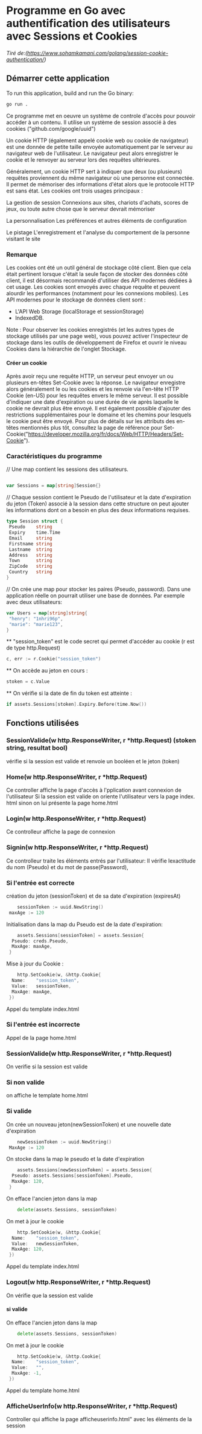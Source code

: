 # Programme en Go avec authentification des utilisateurs avec Sessions et Cookies

 _Tiré de:(<https://www.sohamkamani.com/golang/session-cookie-authentication/>)_

## Démarrer cette application

To run this application, build and run the Go binary:

```sh
go run .

```

Ce programme met en oeuvre un système de controle d'accès pour pouvoir accéder à un contenu.
Il utilise un système de session associé à des cookies ("github.com/google/uuid")

Un cookie HTTP (également appelé cookie web ou cookie de navigateur) est une donnée de petite taille envoyée automatiquement par le serveur au navigateur web de l'utilisateur. Le navigateur peut alors enregistrer le cookie et le renvoyer au serveur lors des requêtes ultérieures.

Généralement, un cookie HTTP sert à indiquer que deux (ou plusieurs) requêtes proviennent du même navigateur où une personne est connectée. Il permet de mémoriser des informations d'état alors que le protocole HTTP est sans état.
Les cookies ont trois usages principaux :

La gestion de session
Connexions aux sites, chariots d'achats, scores de jeux, ou toute autre chose que le serveur devrait mémoriser

La personnalisation
Les préférences et autres éléments de configuration

Le pistage
L'enregistrement et l'analyse du comportement de la personne visitant le site

### Remarque

Les cookies ont été un outil général de stockage côté client. Bien que cela était pertinent lorsque c'était la seule façon de stocker des données côté client, il est désormais recommandé d'utiliser des API modernes dédiées à cet usage. Les cookies sont envoyés avec chaque requête et peuvent alourdir les performances (notamment pour les connexions mobiles). Les API modernes pour le stockage de données client sont :

* L'API Web Storage (localStorage et sessionStorage)
* IndexedDB.

Note : Pour observer les cookies enregistrés (et les autres types de stockage utilisés par une page web), vous pouvez activer l'inspecteur de stockage dans les outils de développement de Firefox et ouvrir le niveau Cookies dans la hiérarchie de l'onglet Stockage.

#### Créer un cookie

Après avoir reçu une requête HTTP, un serveur peut envoyer un ou plusieurs en-têtes Set-Cookie avec la réponse. Le navigateur enregistre alors généralement le ou les cookies et les renvoie via l'en-tête HTTP Cookie (en-US) pour les requêtes envers le même serveur. Il est possible d'indiquer une date d'expiration ou une durée de vie après laquelle le cookie ne devrait plus être envoyé. Il est également possible d'ajouter des restrictions supplémentaires pour le domaine et les chemins pour lesquels le cookie peut être envoyé. Pour plus de détails sur les attributs des en-têtes mentionnés plus tôt, consultez la page de référence pour Set-Cookie("<https://developer.mozilla.org/fr/docs/Web/HTTP/Headers/Set-Cookie>").

### Caractéristiques du programme

// Une map contient les sessions des utilisateurs.

```go

var Sessions = map[string]Session{}

```

// Chaque session contient le Pseudo de l'utilisateur et la date d'expiration du jeton (Token) associé à la session
dans cette structure on peut ajouter les informations dont on a besoin en plus des deux informations requises.

```go
type Session struct {
 Pseudo    string
 Expiry    time.Time
 Email     string
 Firstname string
 Lastname  string
 Address   string
 Town      string
 ZipCode   string
 Country   string
}
```

// On crée une map pour stocker les paires (Pseudo, password). Dans une application réelle on pourrait utiliser une base de données.
Par exemple avec deux utilisateurs:

```go
var Users = map[string]string{
 "henry": "1nhri96p",
 "marie": "marie123",
}
```

** "session_token" est le code secret qui permet d'accéder au cookie (r est de type http.Request)

```go
c, err := r.Cookie("session_token")
```

** On accède au jeton en cours :

```go
stoken = c.Value
```

** On vérifie si la date de fin du token est atteinte :

```go
if assets.Sessions[stoken].Expiry.Before(time.Now())
```

## Fonctions utilisées

### SessionValide(w http.ResponseWriter, r *http.Request) (stoken string, resultat bool)

 vérifie si la session est valide et renvoie un booléen et le jeton (token)

### Home(w http.ResponseWriter, r *http.Request)

Ce controller affiche la page d'accès à l'pplication avant connexion de l'utilisateur
Si la session est valide on oriente l'utilisateur vers la page index. html
sinon on lui présente la page home.html

### Login(w http.ResponseWriter, r *http.Request)

Ce controlleur affiche la page de connexion

### Signin(w http.ResponseWriter, r *http.Request)

Ce controlleur traite les éléments entrés par l'utilisateur:
Il vérifie lexactitude du nom (Pseudo) et du mot de passe(Password),

### Si l'entrée est correcte

création du jeton (sessionToken) et de sa date d'expiration (expiresAt)

```go
    sessionToken := uuid.NewString()
 maxAge := 120
```

Initialisation dans la map du Pseudo est de la date d'expiration:

```go
    assets.Sessions[sessionToken] = assets.Session{
  Pseudo: creds.Pseudo,
  MaxAge: maxAge,
 }
```

Mise à jour du Cookie :

```go
    http.SetCookie(w, &http.Cookie{
  Name:    "session_token",
  Value:   sessionToken,
  MaxAge: maxAge,
 })
```

Appel du template index.html

### Si l'entrée est incorrecte

Appel de la page home.html

### SessionValide(w http.ResponseWriter, r *http.Request)

On verifie si la session est valide

### Si non valide

on affiche le template home.html

### Si valide

On crée un nouveau jeton(newSessionToken) et une nouvelle date d'expiration

```go
    newSessionToken := uuid.NewString()
 MaxAge := 120
```

On stocke dans la map le pseudo et la date d'expiration

```go
    assets.Sessions[newSessionToken] = assets.Session{
  Pseudo: assets.Sessions[sessionToken].Pseudo,
  MaxAge: 120,
 }
```

On efface l'ancien jeton dans la map

```go
    delete(assets.Sessions, sessionToken)
```

On met à jour le cookie

```go
    http.SetCookie(w, &http.Cookie{
  Name:    "session_token",
  Value:   newSessionToken,
  MaxAge: 120,
 })
```

Appel du template index.html

### Logout(w http.ResponseWriter, r *http.Request)

On vérifie que la session est valide

#### si valide

On efface l'ancien jeton dans la map

```go
    delete(assets.Sessions, sessionToken)
```

On met à jour le cookie

```go
    http.SetCookie(w, &http.Cookie{
  Name:    "session_token",
  Value:   "",
  MaxAge: -1,
 })
```

Appel du template home.html

### AfficheUserInfo(w http.ResponseWriter, r *http.Request)

Controller qui affiche la page afficheuserinfo.html" avec les éléments de la session
